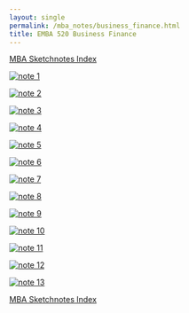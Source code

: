 ```yaml
---
layout: single
permalink: /mba_notes/business_finance.html
title: EMBA 520 Business Finance
---
```

[MBA Sketchnotes Index][index]

[![note 1][note_1]][note_1]

[![note 2][note_2]][note_2]

[![note 3][note_3]][note_3]

[![note 4][note_4]][note_4]

[![note 5][note_5]][note_5]

[![note 6][note_6]][note_6]

[![note 7][note_7]][note_7]

[![note 8][note_8]][note_8]

[![note 9][note_9]][note_9]

[![note 10][note_10]][note_10]

[![note 11][note_11]][note_11]

[![note 12][note_12]][note_12]

[![note 13][note_13]][note_13]

[MBA Sketchnotes Index][index]

[index]: /mba_notes/
[note_1]: /images/mba_sketchnotes/emba_520_business_finance/note_1.png
[note_2]: /images/mba_sketchnotes/emba_520_business_finance/note_2.png
[note_3]: /images/mba_sketchnotes/emba_520_business_finance/note_3.png
[note_4]: /images/mba_sketchnotes/emba_520_business_finance/note_4.png
[note_5]: /images/mba_sketchnotes/emba_520_business_finance/note_5.png
[note_6]: /images/mba_sketchnotes/emba_520_business_finance/note_6.png
[note_7]: /images/mba_sketchnotes/emba_520_business_finance/note_7.png
[note_8]: /images/mba_sketchnotes/emba_520_business_finance/note_8.png
[note_9]: /images/mba_sketchnotes/emba_520_business_finance/note_9.png
[note_10]: /images/mba_sketchnotes/emba_520_business_finance/note_10.png
[note_11]: /images/mba_sketchnotes/emba_520_business_finance/note_11.png
[note_12]: /images/mba_sketchnotes/emba_520_business_finance/note_12.png
[note_13]: /images/mba_sketchnotes/emba_520_business_finance/note_13.png
